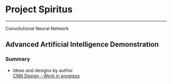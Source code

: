 # Project Spiritus
----
Convolutional Neural Network

## Advanced Artificial Intelligence Demonstration ##

### Summary ###

* Ideas and designs by author  
    [CNN Design - Work in progress](doc/CNN.pdf)
